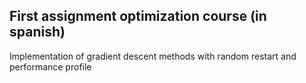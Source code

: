 ## First assignment optimization course (in spanish)

Implementation of gradient descent methods with random restart and performance profile
